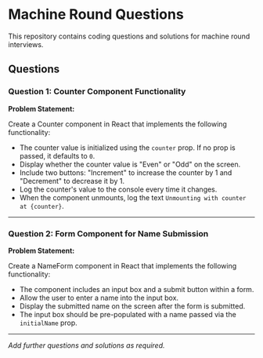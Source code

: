 # Machine Round Questions

This repository contains coding questions and solutions for machine round interviews.

## Questions

### Question 1: Counter Component Functionality

**Problem Statement:**

Create a Counter component in React that implements the following functionality:

- The counter value is initialized using the `counter` prop. If no prop is passed, it defaults to `0`.
- Display whether the counter value is "Even" or "Odd" on the screen.
- Include two buttons: "Increment" to increase the counter by 1 and "Decrement" to decrease it by 1.
- Log the counter's value to the console every time it changes.
- When the component unmounts, log the text `Unmounting with counter at {counter}`.

---

### Question 2: Form Component for Name Submission

**Problem Statement:**

Create a NameForm component in React that implements the following functionality:

- The component includes an input box and a submit button within a form.
- Allow the user to enter a name into the input box.
- Display the submitted name on the screen after the form is submitted.
- The input box should be pre-populated with a name passed via the `initialName` prop.

---

*Add further questions and solutions as required.*